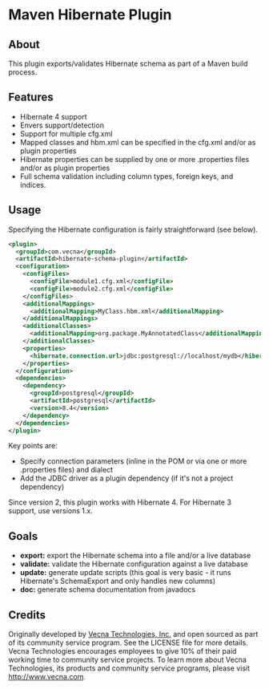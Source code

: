 Maven Hibernate Plugin
======================

About
-----

This plugin exports/validates Hibernate schema as part of a Maven build process.

Features
--------

* Hibernate 4 support
* Envers support/detection
* Support for multiple cfg.xml
* Mapped classes and hbm.xml can be specified in the cfg.xml and/or as plugin properties
* Hibernate properties can be supplied by one or more .properties files and/or as plugin properties
* Full schema validation including column types, foreign keys, and indices.

Usage
-----

Specifying the Hibernate configuration is fairly straightforward (see below). 

```xml
<plugin>
  <groupId>com.vecna</groupId>
  <artifactId>hibernate-schema-plugin</artifactId>
  <configuration>
    <configFiles>
      <configFile>module1.cfg.xml</configFile>
      <configFile>module2.cfg.xml</configFile>
    </configFiles>
    <additionalMappings>
      <additionalMapping>MyClass.hbm.xml</additionalMapping>
    </additionalMappings>
    <additionalClasses>
      <additionalMapping>org.package.MyAnnotatedClass</additionalMapping>
    </additionalClasses>
    <properties>
      <hibernate.connection.url>jdbc:postgresql://localhost/mydb</hibernate.connection.url>
    </properties>
  </configuration>
  <dependencies>
    <dependency>
      <groupId>postgresql</groupId>
      <artifactId>postgresql</artifactId>
      <version>8.4</version>
    </dependency>
  </dependencies>
</plugin>
```

Key points are:
* Specify connection parameters (inline in the POM or via one or more .properties files) and dialect
* Add the JDBC driver as a plugin dependency (if it's not a project dependency)

Since version 2, this plugin works with Hibernate 4. For Hibernate 3 support, use versions 1.x.

Goals
-----

* __export:__ export the Hibernate schema into a file and/or a live database
* __validate:__ validate the Hibernate configuration against a live database
* __update:__ generate update scripts (this goal is very basic - it runs Hibernate's SchemaExport and only handles new columns)
* __doc:__ generate schema documentation from javadocs


Credits
-------

Originally developed by [Vecna Technologies, Inc.](http://http://www.vecna.com/) and open sourced as part of its community service program. See the LICENSE file for more details.
Vecna Technologies encourages employees to give 10% of their paid working time to community service projects. 
To learn more about Vecna Technologies, its products and community service programs, please visit http://www.vecna.com.
